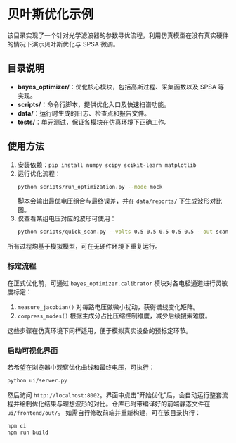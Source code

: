 # 贝叶斯优化示例

该目录实现了一个针对光学滤波器的参数寻优流程，利用仿真模型在没有真实硬件的情况下演示贝叶斯优化与 SPSA 微调。

## 目录说明
- **bayes_optimizer/**：优化核心模块，包括高斯过程、采集函数以及 SPSA 等实现。
- **scripts/**：命令行脚本，提供优化入口及快速扫谱功能。
- **data/**：运行时生成的日志、检查点和报告文件。
- **tests/**：单元测试，保证各模块在仿真环境下正确工作。

## 使用方法
1. 安装依赖：`pip install numpy scipy scikit-learn matplotlib`
2. 运行优化流程：
   ```bash
   python scripts/run_optimization.py --mode mock
   ```
   脚本会输出最优电压组合与最终误差，并在 `data/reports/` 下生成波形对比图。
3. 仅查看某组电压对应的波形可使用：
   ```bash
   python scripts/quick_scan.py --volts 0.5 0.5 0.5 0.5 0.5 --out scan.png
   ```

所有过程均基于模拟模型，可在无硬件环境下重复运行。

### 标定流程

在正式优化前，可通过 `bayes_optimizer.calibrator` 模块对各电极通道进行灵敏度标定：
1. `measure_jacobian()` 对每路电压做微小扰动，获得谱线变化矩阵。
2. `compress_modes()` 根据主成分占比压缩控制维度，减少后续搜索难度。

这些步骤在仿真环境下同样适用，便于模拟真实设备的预标定环节。

### 启动可视化界面

若希望在浏览器中观察优化曲线和最终电压，可执行：
```bash
python ui/server.py
```
然后访问 `http://localhost:8002`。界面中点击“开始优化”后，会自动运行整套流程并绘制优化结果与理想波形的对比。仓库已附带编译好的前端静态文件在 `ui/frontend/out/`。
如需自行修改前端并重新构建，可在该目录执行：
```bash
npm ci
npm run build
```
